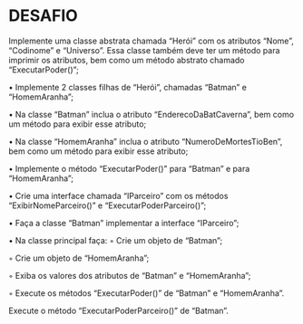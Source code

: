 # DESAFIO

Implemente uma classe abstrata chamada “Herói” com os atributos “Nome”,
“Codinome” e “Universo”. Essa classe também deve ter um método para imprimir os
atributos, bem como um método abstrato chamado “ExecutarPoder()”;

• Implemente 2 classes filhas de “Herói”, chamadas “Batman” e “HomemAranha”;

• Na classe “Batman” inclua o atributo “EnderecoDaBatCaverna”, bem como um
método para exibir esse atributo;

• Na classe “HomemAranha” inclua o atributo “NumeroDeMortesTioBen”, bem como
um método para exibir esse atributo;

• Implemente o método “ExecutarPoder()” para “Batman” e para “HomemAranha”;

• Crie uma interface chamada “IParceiro” com os métodos “ExibirNomeParceiro()” e
“ExecutarPoderParceiro()”;

• Faça a classe “Batman” implementar a interface “IParceiro”;

• Na classe principal faça:
◦ Crie um objeto de “Batman”;

◦ Crie um objeto de “HomemAranha”;

◦ Exiba os valores dos atributos de “Batman” e “HomemAranha”;

◦ Execute os métodos “ExecutarPoder()” de “Batman” e “HomemAranha”.

Execute o método “ExecutarPoderParceiro()” de “Batman”.

